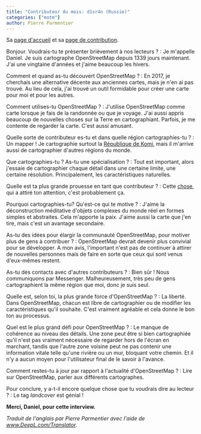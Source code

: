 ```yaml
---
title: "Contributeur du mois: d1sr4n (Russie)"
categories: ["motm"]
author: Pierre Parmentier
---
```


Sa [page d'accueil](https://www.openstreetmap.org/user/d1sr4n) et sa [page de contribution](https://hdyc.neis-one.org/?d1sr4n).

Bonjour. Voudrais-tu te présenter brièvement à nos lecteurs ?
: Je m'appelle Daniel. Je suis cartographe OpenStreetMap depuis 1339 jours maintenant. J'ai une vingtaine d'années et j'aime beaucoup les hivers.

<!--more-->

Comment et quand as-tu découvert OpenStreetMap ?
: En 2017, je cherchais une alternative décente aux anciennes cartes, mais je n'en ai pas trouvé. Au lieu de cela, j'ai trouvé un outil formidable pour créer une carte pour moi et pour les autres.

Comment utilises-tu OpenStreetMap ?
: J'utilise OpenStreetMap comme carte lorsque je fais de la randonnée ou que je voyage. J'ai aussi appris beaucoup de nouvelles choses sur la Terre en cartographiant. Parfois, je me contente de regarder la carte. C'est aussi amusant.

Quelle sorte de contributeur es-tu et dans quelle région cartographies-tu ?
: Un mapper ! Je cartographie surtout la [République de Komi](https://fr.wikipedia.org/wiki/R%C3%A9publique_des_Komis), mais il m'arrive aussi de cartographier d'autres régions du monde.

Que cartographies-tu ? As-tu une spécialisation ?
: Tout est important, alors j'essaie de cartographier chaque détail dans une certaine limite, une certaine résolution. Principalement, les caractéristiques naturelles.

Quelle est ta plus grande prouesse en tant que contributeur ?
: Cette [chose](https://hdyc.neis-one.org/?d1sr4n), qui a attiré ton attention, c'est probablement ça.

Pourquoi cartographies-tu? Qu'est-ce qui te motive ?
: J'aime la déconstruction méditative d'objets complexes du monde réel en formes simples et abstraites. Cela m'apporte la paix. J'aime aussi la carte que j'en tire, mais c'est un avantage secondaire.

As-tu des idées pour élargir la communauté OpenStreetMap, pour motiver plus de gens à contribuer ?
: OpenStreetMap devrait devenir plus convivial pour se développer. A mon avis, l'important n'est pas de continuer à attirer de nouvelles personnes mais de faire en sorte que ceux qui sont venus d'eux-mêmes restent.

As-tu des contacts avec d'autres contributeurs ?
: Bien sûr ! Nous communiquons par Messenger. Malheureusement, très peu de gens cartographient la même région que moi, donc je suis seul.

Quelle est, selon toi, la plus grande force d'OpenStreetMap ?
: La liberté. Dans OpenStreetMap, chacun est libre de cartographier ou de modifier les caractéristiques qu'il souhaite. C'est vraiment agréable et cela donne le bon ton au processus.

Quel est le plus grand défi pour OpenStreetMap ?
: Le manque de cohérence au niveau des détails. Une zone peut être si bien cartographiée qu'il n'est pas vraiment nécessaire de regarder hors de l'écran en marchant, tandis que l'autre zone voisine peut ne pas contenir une information vitale telle qu'une rivière ou un mur, bloquant votre chemin. Et il n'y a aucun moyen pour l'utilisateur final de le savoir à l'avance.

Comment restes-tu à jour par rapport à l'actualité d'OpenStreetMap ?
: Lire sur OpenStreetMap, parler aux différents cartographes.

Pour conclure, y a-t-il encore quelque chose que tu voudrais dire au lecteur ?
: Le tag _landcover_ est génial !

**Merci, Daniel, pour cette interview.**

*Traduit de l'anglais par Pierre Parmentier avec l'aide de www.DeepL.com/Translator.*
